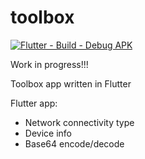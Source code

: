 # toolbox 
[![Flutter - Build - Debug APK](https://github.com/simusr2/toolbox/actions/workflows/debug_apk.yml/badge.svg)](https://github.com/simusr2/toolbox/actions/workflows/debug_apk.yml)

Work in progress!!!

Toolbox app written in Flutter

Flutter app:
- Network connectivity type
- Device info
- Base64 encode/decode
